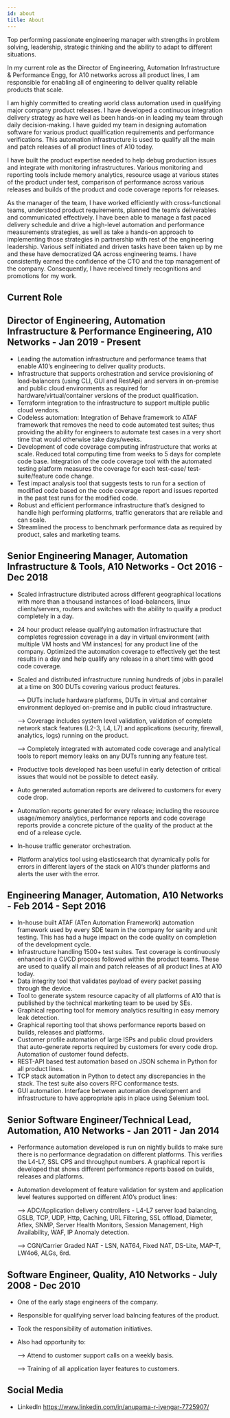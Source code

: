 ```yaml
---
id: about
title: About
---
```


Top performing passionate engineering manager with strengths in problem solving, leadership, strategic thinking and the ability to adapt to different situations.  

In my current role as the Director of Engineering, Automation Infrastructure & Performance Engg, for A10 networks across all product lines, I am responsible for enabling all of engineering to deliver quality reliable products that scale.

I am highly committed to creating world class automation used in qualifying major company product releases. I have developed a continuous integration delivery strategy as have well as been hands-on in leading my team through daily decision-making. I have guided my team in designing automation software for various product quailfication requirements and performance verifications. This automation infrastructure is used to qualify all the main and patch releases of all product lines of A10 today. 

I have built the product expertise needed to help debug production issues and integrate with monitoring infrastructures. Various monitoring and reporting tools include memory analytics, resource usage at various states of the product under test, comparison of performance across various releases and builds of the product and code coverage reports for releases.

As the manager of the team, I have worked efficiently with cross-functional teams, understood product requirements, planned the team’s deliverables and communicated effectively. I have been able to manage a fast paced delivery schedule and drive a high-level automation and performance measurements strategies, as well as take a hands-on approach to implementing those strategies in partnership with rest of the engineering leadership. Various self initiated and driven tasks have been taken up by me and these have democratized QA across engineering teams. I have consistently earned the confidence of the CTO and the top management of the company. Consequently, I have received timely recognitions and promotions for my work.

## Current Role

## Director of Engineering, Automation Infrastructure & Performance Engineering, A10 Networks - Jan 2019 - Present

- Leading the automation infrastructure and performance teams that enable A10’s engineering to deliver quality products. 
- Infrastructure that supports orchestration and service provisioning of load-balancers (using CLI, GUI and RestApi) and servers in on-premise and public cloud environments as required for hardware/virtual/container versions of the product qualification.
- Terraform integration to the infrastructure to support multiple public cloud vendors.
- Codeless automation: Integration of Behave framework to ATAF framework that removes the need to code automated test suites; thus providing the ability for engineers to automate test cases in a very short time that would otherwise take days/weeks. 
- Development of code coverage computing infrastructure that works at scale. Reduced total computing time from weeks to 5 days for complete code base. Integration of the code coverage tool with the automated testing platform measures the coverage for each test-case/ test-suite/feature code change. 
- Test impact analysis tool that suggests tests to run for a section of modified code based on the code coverage report and issues reported in the past test runs for the modified code.
- Robust and efficient performance infrastructure that’s designed to handle high performing platforms, traffic generators that are reliable and can scale. 
- Streamlined the process to benchmark performance data as required by product, sales and marketing teams.

## Senior Engineering Manager, Automation Infrastructure & Tools, A10 Networks - Oct 2016 - Dec 2018

- Scaled infrastructure distributed across different geographical locations with more than a thousand instances of load-balancers, linux clients/servers, routers and switches with the ability to qualify a product completely in a day.
- 24 hour product release qualifying automation infrastructure that completes regression coverage in a day in virtual environment (with multiple VM hosts and VM instances) for any product line of the company. Optimized the automation coverage to effectively get the test results in a day and help qualify any release in a short time with good code coverage. 
- Scaled and distributed infrastructure running hundreds of jobs in parallel at a time on 300 DUTs covering various product features. 
  
  --> DUTs include hardware platforms, DUTs in virtual and container environment deployed on-premise and in public cloud infrastructure.
  
  --> Coverage includes system level validation, validation of complete network stack features (L2-3, L4, L7) and applications (security, firewall, analytics, logs) running on the product.
  
  --> Completely integrated with automated code coverage and analytical tools to report memory leaks on any DUTs running any feature test.

- Productive tools developed has been useful in early detection of critical issues that would not be possible to detect easily.
- Auto generated automation reports are delivered to customers for every code drop.
- Automation reports generated for every release; including the resource usage/memory analytics, performance reports and code coverage reports provide a concrete picture of the quality of the product at the end of a release cycle.
- In-house traffic generator orchestration. 
- Platform analytics tool using elasticsearch that dynamically polls for errors in different layers of the stack on A10’s thunder platforms and alerts the user with the error.

## Engineering Manager, Automation, A10 Networks - Feb 2014 - Sept 2016

- In-house built ATAF (ATen Automation Framework) automation framework used by every SDE team in the company for sanity and unit testing. This has had a huge impact on the code quality on completion of the development cycle.
- Infrastructure handling 1500+ test suites. Test coverage is continuously enhanced in a CI/CD process followed within the product teams. These are used to qualify all main and patch releases of all product lines at A10 today.
- Data integrity tool that validates payload of every packet passing through the device. 
- Tool to generate system resource capacity of all platforms of A10 that is published by the technical marketing team to be used by SEs. 
- Graphical reporting tool for memory analytics resulting in easy memory leak detection. 
- Graphical reporting tool that shows performance reports based on builds, releases and platforms.
- Customer profile automation of large ISPs and public cloud providers that auto-generate reports required by customers for every code drop. Automation of customer found defects.
- REST-API based test automation based on JSON schema in Python for all product lines. 
- TCP stack automation in Python to detect any discrepancies in the stack. The test suite also covers RFC conformance tests.
- GUI automation. Interface between automation development and infrastructure to have appropriate apis in place using Selenium tool.


## Senior Software Engineer/Technical Lead, Automation, A10 Networks - Jan 2011 - Jan 2014

- Performance automation developed is run on nightly builds to make sure there is no performance degradation on different platforms. This verifies the L4-L7, SSL CPS and throughput numbers. A graphical report is developed that shows different performance reports based on builds, releases and platforms.
- Automation development of feature validation for system and application level features supported on different A10’s product lines:
  
  --> ADC/Application delivery controllers - L4-L7 server load balancing, GSLB, TCP, UDP, Http, Caching, URL Filtering, SSL offload, Diameter, Aflex, SNMP, Server Health Monitors, Session Management, High Availability, WAF, IP Anomaly detection.

  --> CGN/Carrier Graded NAT - LSN, NAT64, Fixed NAT, DS-Lite, MAP-T, LW4o6, ALGs, 6rd.

  
 ## Software Engineer, Quality, A10 Networks - July 2008 - Dec 2010
- One of the early stage engineers of the company. 
- Responsible for qualifying server load balncing features of the product.
- Took the responsibility of automation initiatives.
- Also had opportunity to:

  --> Attend to customer support calls on a weekly basis.

  --> Training of all application layer features to customers.

## Social Media

- LinkedIn
https://www.linkedin.com/in/anupama-r-iyengar-7725907/
